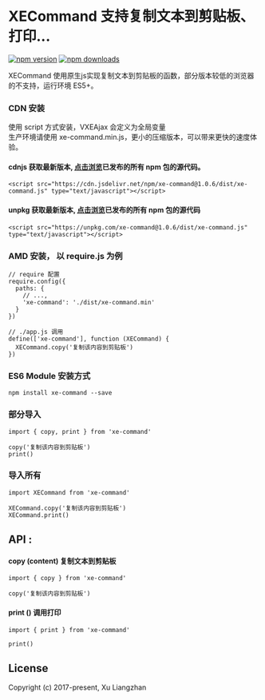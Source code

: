 # XECommand 支持复制文本到剪贴板、打印...

[![npm version](https://img.shields.io/npm/v/xe-command.svg?style=flat-square)](https://www.npmjs.org/package/xe-command)
[![npm downloads](https://img.shields.io/npm/dm/xe-command.svg?style=flat-square)](http://npm-stat.com/charts.html?package=xe-command)

XECommand 使用原生js实现复制文本到剪贴板的函数，部分版本较低的浏览器的不支持，运行环境 ES5+。

### CDN 安装
使用 script 方式安装，VXEAjax 会定义为全局变量<br/>
生产环境请使用 xe-command.min.js，更小的压缩版本，可以带来更快的速度体验。
#### cdnjs 获取最新版本, [点击浏览](https://cdn.jsdelivr.net/npm/xe-command/)已发布的所有 npm 包的源代码。
``` shell
<script src="https://cdn.jsdelivr.net/npm/xe-command@1.0.6/dist/xe-command.js" type="text/javascript"></script>
```
#### unpkg 获取最新版本, [点击浏览](https://unpkg.com/xe-command@1.0.6/)已发布的所有 npm 包的源代码
``` shell
<script src="https://unpkg.com/xe-command@1.0.6/dist/xe-command.js" type="text/javascript"></script>
```

### AMD 安装， 以 require.js 为例
``` shell
// require 配置
require.config({
  paths: {
    // ...,
    'xe-command': './dist/xe-command.min'
  }
})

// ./app.js 调用
define(['xe-command'], function (XECommand) {
  XECommand.copy('复制该内容到剪贴板')
})
```

### ES6 Module 安装方式
``` shell
npm install xe-command --save
```

### 部分导入
``` shell
import { copy, print } from 'xe-command'

copy('复制该内容到剪贴板')
print()
```

### 导入所有
``` shell
import XECommand from 'xe-command'

XECommand.copy('复制该内容到剪贴板')
XECommand.print()
```

## API :
#### copy (content) 复制文本到剪贴板
```shell
import { copy } from 'xe-command'

copy('复制该内容到剪贴板')
```

#### print () 调用打印
```shell
import { print } from 'xe-command'

print()
```

## License
Copyright (c) 2017-present, Xu Liangzhan